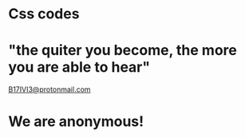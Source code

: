 # Css codes

# "the quiter you become, the more you are able to hear"
B17IVI3@protonmail.com
# We are anonymous!
